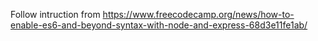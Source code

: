 Follow intruction from <https://www.freecodecamp.org/news/how-to-enable-es6-and-beyond-syntax-with-node-and-express-68d3e11fe1ab/>
